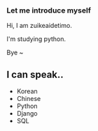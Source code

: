### Let me introduce myself

Hi, I am zuikeaidetimo.

I'm studying python.

Bye ~

## I can speak..

- Korean
- Chinese
- Python
- Django
- SQL

<!--
**zuikeaidetimo/zuikeaidetimo** is a ✨ _special_ ✨ repository because its `README.md` (this file) appears on your GitHub profile.

Here are some ideas to get you started:

- 🔭 I’m currently working on ...
- 🌱 I’m currently learning ...
- 👯 I’m looking to collaborate on ...
- 🤔 I’m looking for help with ...
- 💬 Ask me about ...
- 📫 How to reach me: ...
- 😄 Pronouns: ...
- ⚡ Fun fact: ...
-->
